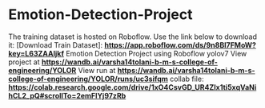 # Emotion-Detection-Project
The training dataset is hosted on Roboflow. Use the link below to download it:
[Download Train Dataset]: **https://app.roboflow.com/ds/9n8Bl7FMoW?key=L63ZAAljkf**
Emotion Detection Project using Roboflow yolov7
View project at **https://wandb.ai/varsha14tolani-b-m-s-college-of-engineering/YOLOR**
View run at **https://wandb.ai/varsha14tolani-b-m-s-college-of-engineering/YOLOR/runs/uc3sifqm**
collab file:  **https://colab.research.google.com/drive/1xO4CsvGD_UR4Zlx1ti5xqVaNihCL2_pQ#scrollTo=2emFlYj97zRb**
